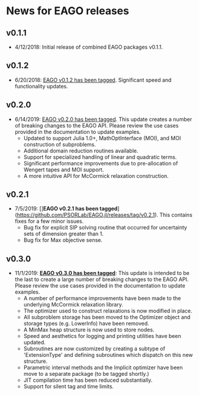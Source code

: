 # News for EAGO releases

## v0.1.1
- 4/12/2018: Initial release of combined EAGO packages v0.1.1.

## v0.1.2
- 6/20/2018: [EAGO v0.1.2 has been tagged](https://github.com/PSORLab/EAGO.jl/releases/tag/v0.1.2). Significant speed and functionality updates.

## v0.2.0
- 6/14/2019: [EAGO v0.2.0 has been tagged](https://github.com/PSORLab/EAGO.jl/releases/tag/v0.2.0). This update creates a number of breaking changes to the EAGO API. Please review the use cases provided in the documentation to update examples.
  - Updated to support Julia 1.0+, MathOptInterface (MOI), and MOI construction of subproblems.
  - Additional domain reduction routines available.
  - Support for specialized handling of linear and quadratic terms.
  - Significant performance improvements due to pre-allocation of Wengert tapes and MOI support.
  - A more intuitive API for McCormick relaxation construction.

## v0.2.1
- 7/5/2019: []**EAGO v0.2.1 has been tagged**](https://github.com/PSORLab/EAGO.jl/releases/tag/v0.2.1). This contains fixes for a few minor issues.
  - Bug fix for explicit SIP solving routine that occurred for uncertainty sets of dimension greater than 1.
  - Bug fix for Max objective sense.

## v0.3.0
  - 11/1/2019: [**EAGO v0.3.0 has been tagged**](https://github.com/PSORLab/EAGO.jl/releases/tag/v0.3.0): This update is intended to be the last to create a large number of breaking changes to the EAGO API. Please review the use cases provided in the documentation to update examples.
    - A number of performance improvements have been made to the underlying McCormick relaxation library.
    - The optimizer used to construct relaxations is now modified in place.
    - All subproblem storage has been moved to the Optimizer object and storage types (e.g. LowerInfo) have been removed.
    - A MinMax heap structure is now used to store nodes.
    - Speed and aesthetics for logging and printing utilities have been updated.
    - Subroutines are now customized by creating a subtype of 'ExtensionType' and defining subroutines which dispatch on this new structure.
    - Parametric interval methods and the Implicit optimizer have been move to a separate package (to be tagged shortly.)
    - JIT compilation time has been reduced substantially.
    - Support for silent tag and time limits.
